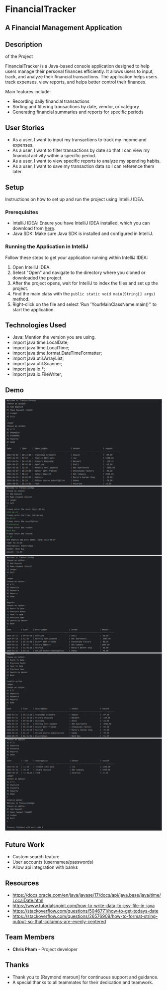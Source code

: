 # FinancialTracker
## A Financial Management Application

## Description 
of the Project

FinancialTracker is a Java-based console application designed to help users manage their personal finances efficiently. 
It allows users to input, track, and analyze their financial transactions. 
The application helps users track expenses, view reports, and helps better control their finances.

Main features include:

- Recording daily financial transactions
- Sorting and filtering transactions by date, vendor, or category
- Generating financial summaries and reports for specific periods

## User Stories

- As a user, I want to input my transactions to track my income and expenses.
- As a user, I want to filter transactions by date so that I can view my financial activity within a specific period.
- As a user, I want to view specific reports to analyze my spending habits.
- As a user, I want to save my transaction data so I can reference them later.

## Setup

Instructions on how to set up and run the project using IntelliJ IDEA.

### Prerequisites

- IntelliJ IDEA: Ensure you have IntelliJ IDEA installed, which you can download from [here](https://www.jetbrains.com/idea/download/).
- Java SDK: Make sure Java SDK is installed and configured in IntelliJ.

### Running the Application in IntelliJ

Follow these steps to get your application running within IntelliJ IDEA:

1. Open IntelliJ IDEA.
2. Select "Open" and navigate to the directory where you cloned or downloaded the project.
3. After the project opens, wait for IntelliJ to index the files and set up the project.
4. Find the main class with the `public static void main(String[] args)` method.
5. Right-click on the file and select 'Run 'YourMainClassName.main()'' to start the application.

## Technologies Used

- Java: Mention the version you are using.
- import java.time.LocalDate;
- import java.time.LocalTime;
- import java.time.format.DateTimeFormatter;
- import java.util.ArrayList;
- import java.util.Scanner;
- import java.io.*;
- import java.io.FileWriter;

## Demo

<img alt="Screenshot 2024-10-16 152105.gif" src="Screenshot%202024-10-16%20152105.gif"/>
<img alt="Screenshot 2024-10-16 152311.gif" src="Screenshot%202024-10-16%20152311.gif"/>
<img alt="Screenshot 2024-10-16 152345.gif" src="Screenshot%202024-10-16%20152345.gif"/>
<img alt="Screenshot 2024-10-16 152402.gif" src="Screenshot%202024-10-16%20152402.gif"/>
<img alt="Screenshot 2024-10-16 152426.gif" src="Screenshot%202024-10-16%20152426.gif"/>

## Future Work

- Custom search feature
- User accounts (usernames/passwords)
- Allow api integration with banks

## Resources

- https://docs.oracle.com/en/java/javase/17/docs/api/java.base/java/time/LocalDate.html
- https://www.tutorialspoint.com/how-to-write-data-to-csv-file-in-java
- https://stackoverflow.com/questions/5046771/how-to-get-todays-date
- https://stackoverflow.com/questions/26576909/how-to-format-string-output-so-that-columns-are-evenly-centered

## Team Members

- **Chris Pham** - Project developer

## Thanks

- Thank you to [Raymond maroun] for continuous support and guidance.
- A special thanks to all teammates for their dedication and teamwork.